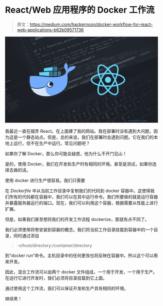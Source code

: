 # React/Web 应用程序的 Docker 工作流

> 原文：<https://medium.com/hackernoon/docker-workflow-for-react-web-applications-b62b09571736>

![](img/9d6c42e76eff5da984291432b0d2e9db.png)

我最近一直在摆弄 React。在上面建了我的网站。我在部署时没有遇到大问题，因为这是一个静态站点。但是，总的来说，我们在部署时会遇到问题。它在我们的本地上运行，但不在生产中运行。常见问题吧？

如果你了解 Docker，那么你可能会疑惑，他为什么不开门见山！

是的，使用 Docker，我们在开发和生产时有相同的环境。甚至是测试，如果你选择去做的话。

使用 docker 进行生产很容易。我们只需要

在 *Dockerfile* 中从当前工作目录中复制我们的代码到 docker 容器中。这使得我们所有的代码都在容器中，我们可以在其中运行命令。我们所要做的就是运行容器并暴露服务器运行的端口。现在，我们可以利用这个容器，根据需要从性能上进行扩展。

但是，如果我们甚至想将我们的开发工作流程 dockerize，那就有点不同了。

我们必须使用将卷安装到容器的概念。我们将当前工作目录挂载到容器中的一个目录，同时通过添加

> -v/host/directory:/container/directory

到“docker run”命令。主机目录中的任何更改也将反映在容器中。所以这个可以用来开发。

因此，混合工作流可以由两个 docker 文件组成，一个用于开发，一个用于生产。在运行它进行开发时，我们必须将目录挂载到它上面。

通过使用这个工作流，我们可以保证开发和生产具有相同的环境。

继续黑！